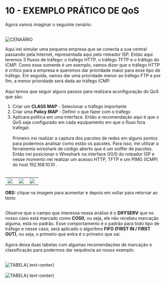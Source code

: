 # 10 - EXEMPLO PRÁTICO DE QoS

Agora vamos imaginar o seguinte cenário: <br></br>

![CENAÁRIO](Imagens/01-cenario.png)

Aqui irei simular uma pequena empresa que se conecta a sua central passando pela Internet, representada aqui pelo roteador ISP. Então aqui teremos 3 fluxos de tráfego: o trafego HTTP, o tráfego TFTP e o tráfego do ICMP. Como esse somente é um exemplo, vamos dizer que o tráfego HTTP é critico para a empresa e queremos dar prioridade maior para esse tipo de tráfego. Em seguida, vamos dar uma prioridade menor ao tráfego FTP e por fim, a menor prioridade será dada ao tráfego ICMP. <br></br>
Aqui temos que seguir alguns passos para realizara aconfiguração do QoS que são:
1. Criar um **CLASS MAP** - Selecionar o tráfego importante
2. Criar uma **Policy MAP** - Definir o que fazer com o tráfego
3. Aplicara política em uma interface.
Então a recomendação aqui é que o QoS seja configurado em cada equipamento em que o fluxo fora trafegar. <br></br>
Primeiro irei realizar a captura dos pacotes de redes em alguns pontos para podermos analisar como estão os pacotes. Para isso, irei utilizar a ferramenta wireshark de código aberto que é um sniffer de pacotes. Então irei posicionar o Wireshark na interface G0/0 do roteador ISP e nesse momento irei realizar um acesso HTTP, TFTP e um PIMG (ICMP) do host 192.168.10.10 . <br></br>

<table>
    <tr >
        <td width="30%"> <img src="Imagens/wireshark/01-Sem_QoS_ICMP.png"></img> </td>
        <td width="30%"> <img src="Imagens/wireshark/02-Sem_QoS_HTTP.png"></img> </td> 
        <td width="30%"> <img src="Imagens/wireshark/03-Sem_QoS_TFTP.png"></img> </td>
    </tr>
</table>

**OBS:** clique na imagem para aumentar e depois em voltar para retornar ao texto <br></br>

Observe que o campo que interessa nessa análise é o **DIFFSERV** que no nosso caso está marcado como **COS0**, ou seja, ele não recebeu marcação alguma, está no padrão. Esse comportamento é o padrão para todo tipo de tráfego e nesse caso, será aplicado o algorítmo **FIFO (FIRST IN / FIRST OUT)**, ou seja, o primeiro que entra é o primeiro que sai. <br></br>
Agora deixa duas tabelas com algumas recomendações de marcação e classificação para podermos dar sequência ao nosso exemplo. <br></br>

![TABELA](Imagens/02-tabela_qos.png "Fonte: Internet sem especificação de autoria"){.text-center} <br></br>
![TABELA](Imagens/03-tabela_qos_02.png "Fonte: Internet sem especificação de autoria"){.text-center} <br></br>


